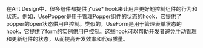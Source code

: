 在Ant Design中，很多组件都提供了use\* hook来让用户更好地控制组件的行为和状态。例如，UsePopper是用于管理Popper组件的状态的hook，它提供了popper的open状态供用户控制。类似的，UseForm是用于管理表单状态的hook，它提供了form的实例供用户控制。这些hook可以帮助开发者避免手动管理和更新组件的状态，从而提高开发效率和代码质量。
